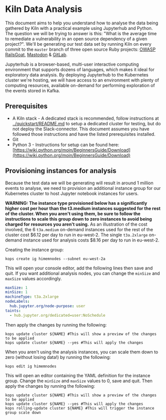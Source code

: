 # Kiln Data Analysis 

This document aims to help you understand how to analyse the data being gathered by Kiln with a practical example using Jupyterhub and Python. The question we will be trying to answer is this: "What is the average time to remediate a vulnerability in an open source dependency of a given project?". We'll be generating our test data set by running Kiln on every commit to the `master` branch of three open source Ruby projects: [OWASP RailsGoat](https://github.com/OWASP/railsgoat), [Mastodon](https://github.com/tootsuite/mastodon) & [GitLab](https://gitlab.com/gitlab-org/gitlab). 

Jupyterhub is a browser-based, multi-user interactive computing environment that supports dozens of languages, which makes it ideal for exploratory data analysis. By deploying Jupyterhub to the Kubernetes cluster we're hosting, we will have access to an environment with plenty of computing resources, available on-demand for performing exploration of the events stored in Kafka.

## Prerequisites

* A Kiln stack - A dedicated stack is recommended, follow instructions at [../quickstart/README.md](../quickstart/README.md) to setup a dedicated cluster for testing, but do not deploy the Slack-connector. This document assumes you have followed those instructions and have the listed prerequisites installed.
* Git
* Python 3 - Instructions for setup can be found here: [https://wiki.python.org/moin/BeginnersGuide/Download](https://wiki.python.org/moin/BeginnersGuide/Download)

## Provisioning instances for analysis

Because the test data we will be generating will result in around 1 million events to analyse, we need to provision an additional instance group for our Kubernetes cluster to host Jupyter notebook instances for users.

**WARNING: The instance type provisioned below has a significantly higher cost per hour than the t3.medium instances suggested for the rest of the cluster. When you aren't using them, be sure to follow the instructions to scale this group down to zero instances to avoid being charged for resources you aren't using.** As an illustration of the cost involved, the 6 `t3a.medium` on-demand instances used for the rest of the cluster cost $6.12 per day to run in eu-west-2. The single `t3a.2xlarge` on-demand instance used for analysis costs $8.16 per day to run in eu-west-2.


Creating the instance group:
``` shell
kops create ig himemnodes --subnet eu-west-2a
```

This will open your console editor, add the following lines then save and quit. If you want additional analysis nodes, you can change the `minSize` and `maxSize` values accordingly.

``` yaml
maxSize: 1
minSize: 1
machineType: t3a.2xlarge
nodeLabels:
  hub.jupyter.org/node-purpose: user
taints:
  - hub.jupyter.org/dedicated=user:NoSchedule
```
Then apply the changes by running the following:

``` shell
kops update cluster ${NAME} #This will show a preview of the changes to be applied
kops update cluster ${NAME} --yes #This will apply the changes
```

When you aren't using the analysis instances, you can scale them down to zero (without losing data!) by running the following:
``` shell
kops edit ig himemnodes
```

This will open an editor containing the YAML definition for the instance group. Change the `minSize` and `maxSize` values to 0, save and quit. Then apply the changes by running the following:

``` shell
kops update cluster ${NAME} #This will show a preview of the changes to be applied
kops update cluster ${NAME} --yes #This will apply the changes
kops rolling-update cluster ${NAME} #This will trigger the instance group scale down
```
